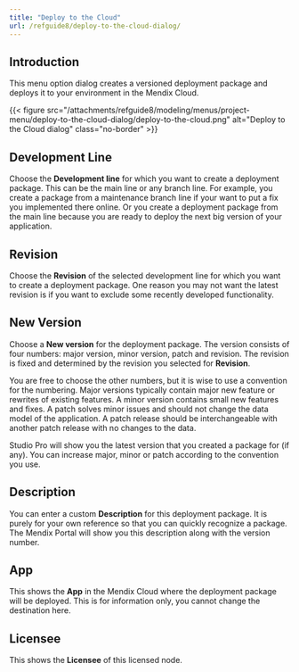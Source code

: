 ```yaml
---
title: "Deploy to the Cloud"
url: /refguide8/deploy-to-the-cloud-dialog/
---
```


## Introduction

This menu option dialog creates a versioned deployment package and deploys it to your environment in the Mendix Cloud.

{{< figure src="/attachments/refguide8/modeling/menus/project-menu/deploy-to-the-cloud-dialog/deploy-to-the-cloud.png" alt="Deploy to the Cloud dialog" class="no-border" >}}

## Development Line

Choose the **Development line** for which you want to create a deployment package. This can be the main line or any branch line. For example, you create a package from a maintenance branch line if your want to put a fix you implemented there online. Or you create a deployment package from the main line because you are ready to deploy the next big version of your application.

## Revision

Choose the **Revision** of the selected development line for which you want to create a deployment package. One reason you may not want the latest revision is if you want to exclude some recently developed functionality.

## New Version

Choose a **New version** for the deployment package. The version consists of four numbers: major version, minor version, patch and revision. The revision is fixed and determined by the revision you selected for **Revision**.

You are free to choose the other numbers, but it is wise to use a convention for the numbering. Major versions typically contain major new feature or rewrites of existing features. A minor version contains small new features and fixes. A patch solves minor issues and should not change the data model of the application. A patch release should be interchangeable with another patch release with no changes to the data.

Studio Pro will show you the latest version that you created a package for (if any). You can increase major, minor or patch according to the convention you use.

## Description

You can enter a custom **Description** for this deployment package. It is purely for your own reference so that you can quickly recognize a package. The Mendix Portal will show you this description along with the version number.

## App

This shows the **App** in the Mendix Cloud where the deployment package will be deployed. This is for information only, you cannot change the destination here.

## Licensee

This shows the **Licensee** of this licensed node.
